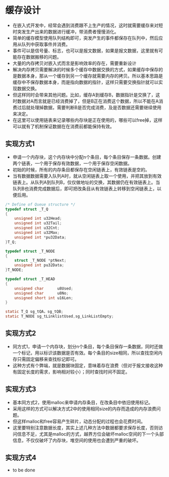 # 缓存设计
- 在嵌入式开发中，经常会遇到消费跟不上生产的情况，这时就需要缓存来对短时突发生产出来的数据进行缓冲，带消费者慢慢消化。
- 简单的缓存模型使用队列结构即可，突发产生的事件都保存在队列中，然后应用从队列中获取事件并消费。
- 事件可以是信号量、标志，也可以是报文数据，如果是报文数据，这里就有可能存在数据搬移的问题。
- 大量的内存拷贝对嵌入式而言是影响效率的存在，需要重新设计
- 解决内存拷贝需要解决的时候多个缓存中数据交换的方式，如果缓存中保存的是数据本身，那从一个缓存到另一个缓存就需要内存的拷贝。所以基本思路是缓存中不保存数据本身，而是指向数据的指针，这样只需要交换指针就可以实现数据交换。
- 但这样同时会带来其他问题。比如，缓存A到缓存B，数据指针是交换了，这时数据对A而言就是已经消费掉了，但是B正在消费这个数据，所以不能在A消费过后就处理掉数据，需要判断B是否完成消费，及是否数据还需要继续使用来决定。
- 在这里可以使用链表来记录哪些内存块是正在使用的，哪些可以free掉，这样可以就有了机制保证数据在在消费前都能保持有效。

## 实现方式1
- 申请一个内存块，这个内存块中分配n个条目，每个条目保存一条数据。创建两个链表，一个用于保存有效数据，一个用于保存空闲数据。
- 初始的时候，所有的内存条目都保存在空闲链表上，有效链表是空的。
- 当有数据数据需要入队列A时，就从空闲链表上取一个使用，并把其放到有效链表上。从队列A到队列B，仅仅做地址的交换，其数据仍在有效链表上。当队列B也消费完成数据后，即可把改条目从有效链表上转移到空闲链表上，以便后用。

```c
/* Define of Queue structure */
typedef struct _T_Q
{
    unsigned int u32Head;
    unsigned int u32Tail;
    unsigned int u32Cnt;
    unsigned int u32Max;
    unsigned int *pu32Data;
}T_Q;

typedef struct _T_NODE
{
    struct _T_NODE *ptNext;
    unsigned int pu32Data;
}T_NODE;

typedef struct _T_HEAD
{
    unsigned char      u8Used;
    unsigned char      u8No;
    unsigned short int u16Len; 
}

static T_Q sg_tQA，sg_tQB;
static T_NODE sg_tLinklistUsed,sg_LinkListEmpty;
```

## 实现方式2
- 同方式1，申请一个内存块，划分n个条目，每个条目保存一条数据，同时还做一个标记，用以标识该数据是否有效。每个条目的size相同，所以查找空闲内存只需固定偏移来查找标记即可。
- 这种方式有个弊端，就是数据块固定，意味着存在浪费（但对于报文接收这种有固定长度的需求，影响相对较小）；同时查找时间不固定。

## 实现方式3
- 基本同方式2，使用malloc来申请内存条目，在改条目中依旧使用标记。
- 采用这样的方式可以解决方式2中的使用相同size的内存而造成的内存浪费问题。
- 但这样malloc和free容易产生碎片，动态分配的过程也会花费时间。
- 这里要特别注意数据长度，其实上述几种方法中数据都要求保存长度，否则访问信息不足，尤其是malloc的方式，越界方位会破坏malloc空间的下一个头部信息，不仅仅破坏了内存块，堆空间的使用也会遭到严重的破坏。


## 实现方式4
- to be done
